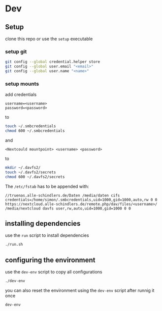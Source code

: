# Dev


## Setup
clone this repo or use the ```setup``` executable

### setup git
```bash 
git config --global credential.helper store
git config --global user.email "<email>"
git config --global user.name "<name>"
```

### setup mounts
add credentials
```text
username=<username>
password=<password>
```

to
```bash
touch ~/.smbcredentials
chmod 600 ~/.smbcredentials
```

and
```text
<Nextcould mountpoint> <username> <password>
```
to
```bash
mkdir ~/.davfs2/
touch ~/.davfs2/secrets
chmod 600 ~/.davfs2/secrets
```
The ```/etc/fstab``` has to be appended with:
```
//truenas.alle-schindlers.de/Daten /media/daten cifs credentials=/home/simon/.smbcredentials,uid=1000,gid=1000,auto,rw 0 0
https://nextcloud.alle-schindlers.de/remote.php/dav/files/<username>/ /media/nextcloud davfs user,rw,auto,uid=1000,gid=1000 0 0
```

## installing dependencies
use the ```run``` script to install dependencies
```bash
./run.sh
```

## configuring the environment
use the ```dev-env``` script to copy all configurations
```bash
./dev-env
```

you can also reset the environment using the ```dev-env``` script after runnig it once
```bash
dev-env
```
